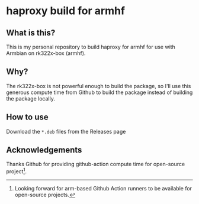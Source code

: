 # haproxy build for armhf

## What is this?

This is my personal repository to build haproxy for
armhf for use with Armbian on rk322x-box (armhf).

## Why?

The rk322x-box is not powerful enough to build the
package, so I'll use this generous compute time from
Github to build the package instead of building the
package locally.

## How to use

Download the `*.deb` files from the Releases page

## Acknowledgements

Thanks Github for providing github-action compute time
for open-source project[^1].

[^1]: Looking forward for arm-based Github Action runners to be available for open-source projects.


